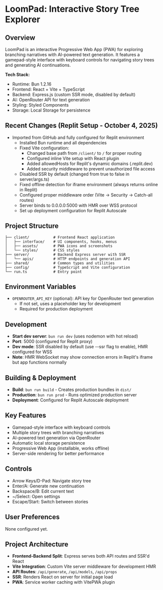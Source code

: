# LoomPad: Interactive Story Tree Explorer

## Overview
LoomPad is an interactive Progressive Web App (PWA) for exploring branching narratives with AI-powered text generation. It features a gamepad-style interface with keyboard controls for navigating story trees and generating AI continuations.

**Tech Stack:**
- Runtime: Bun 1.2.16
- Frontend: React + Vite + TypeScript
- Backend: Express.js (custom SSR mode, disabled by default)
- AI: OpenRouter API for text generation
- Styling: Styled Components
- Storage: Local Storage for persistence

## Recent Changes (Replit Setup - October 4, 2025)
- Imported from GitHub and fully configured for Replit environment
  - Installed Bun runtime and all dependencies
  - Fixed Vite configuration:
    - Changed base path from `/client/` to `/` for proper routing
    - Configured inline Vite setup with React plugin
    - Added allowedHosts for Replit's dynamic domains (.replit.dev)
    - Added security middleware to prevent unauthorized file access
  - Disabled SSR by default (changed from true to false in server/args.ts)
  - Fixed offline detection for iframe environment (always returns online in Replit)
  - Configured proper middleware order (Vite → Security → Catch-all routes)
  - Server binds to 0.0.0.0:5000 with HMR over WSS protocol
  - Set up deployment configuration for Replit Autoscale

## Project Structure
```
├── client/           # Frontend React application
│   ├── interface/    # UI components, hooks, menus
│   ├── assets/       # PWA icons and screenshots
│   └── styles/       # CSS styles
├── server/           # Backend Express server with SSR
│   └── apis/         # HTTP endpoints and generation API
├── shared/           # Common types and utilities
├── config/           # TypeScript and Vite configuration
└── run.ts            # Entry point
```

## Environment Variables
- `OPENROUTER_API_KEY` (optional): API key for OpenRouter text generation
  - If not set, uses a placeholder key for development
  - Required for production deployment

## Development
- **Start dev server**: `bun run dev` (uses nodemon with hot reload)
- **Port**: 5000 (configured for Replit proxy)
- **Dev mode**: SSR disabled by default (use --ssr flag to enable), HMR configured for WSS
- **Note**: HMR WebSocket may show connection errors in Replit's iframe but app functions normally

## Building & Deployment
- **Build**: `bun run build` - Creates production bundles in `dist/`
- **Production**: `bun run prod` - Runs optimized production server
- **Deployment**: Configured for Replit Autoscale deployment

## Key Features
- Gamepad-style interface with keyboard controls
- Multiple story trees with branching narratives
- AI-powered text generation via OpenRouter
- Automatic local storage persistence
- Progressive Web App (installable, works offline)
- Server-side rendering for better performance

## Controls
- Arrow Keys/D-Pad: Navigate story tree
- Enter/A: Generate new continuation
- Backspace/B: Edit current text
- ~/Select: Open settings
- Escape/Start: Switch between stories

## User Preferences
None configured yet.

## Project Architecture
- **Frontend-Backend Split**: Express serves both API routes and SSR'd React
- **Vite Integration**: Custom Vite server middleware for development HMR
- **API Routes**: `/api/generate`, `/api/models`, `/api/props`
- **SSR**: Renders React on server for initial page load
- **PWA**: Service worker caching with VitePWA plugin
